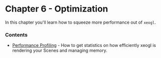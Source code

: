 # Chapter 6 - Optimization

In this chapter you'll learn how to squeeze more performance out of ````xeogl````.

### Contents

* [Performance Profiling]() - How to get statistics on how efficiently xeogl is rendering your Scenes and managing memory. 

